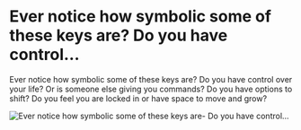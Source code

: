 # Ever notice how symbolic some of these keys are? Do you have control…

Ever notice how symbolic some of these keys are? Do you have control over your life? Or is someone else giving you commands? Do you have options to shift? Do you feel you are locked in or have space to move and grow?

![Ever notice how symbolic some of these keys are- Do you have control…](images/Ever%20notice%20how%20symbolic%20some%20of%20these%20keys%20are-%20Do%20you%20have%20control….jpeg)

